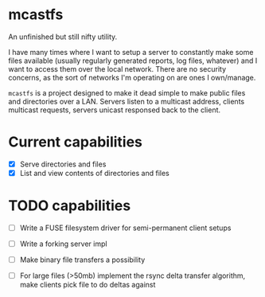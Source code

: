 
# mcastfs

An unfinished but still nifty utility.

I have many times where I want to setup a server to constantly make some files available
(usually regularly generated reports, log files, whatever) and I want to access them over the local network.
There are no security concerns, as the sort of networks I'm operating on are ones I own/manage.

`mcastfs` is a project designed to make it dead simple to make public files and directories over a LAN.
Servers listen to a multicast address, clients multicast requests, servers unicast responsed back to the client.

# Current capabilities

 - [x] Serve directories and files
 - [x] List and view contents of directories and files

# TODO capabilities

 - [ ] Write a FUSE filesystem driver for semi-permanent client setups
 - [ ] Write a forking server impl
 - [ ] Make binary file transfers a possibility
 - [ ] For large files (>50mb) implement the rsync delta transfer algorithm, make clients pick file to do deltas against


